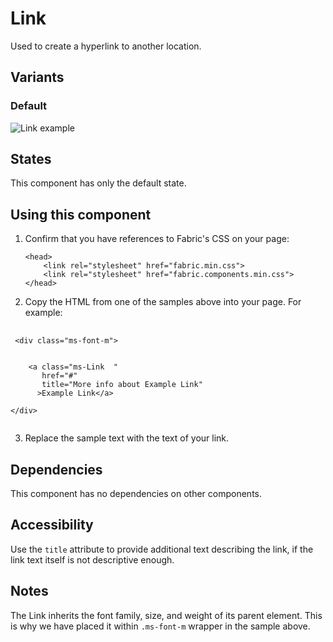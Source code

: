 # Link
Used to create a hyperlink to another location.

## Variants

### Default


![Link example](https://raw.githubusercontent.com/OfficeDev/office-ui-fabric-js/master/ghdocs/component_images/Link-default.png)


## States
This component has only the default state.

## Using this component
1. Confirm that you have references to Fabric's CSS on your page:
    ```
    <head>
        <link rel="stylesheet" href="fabric.min.css">
        <link rel="stylesheet" href="fabric.components.min.css">
    </head>
    ```
2. Copy the HTML from one of the samples above into your page. For example:

<pre>
    <code>
 &lt;div class&#x3D;&quot;ms-font-m&quot;&gt;
    
    
    &lt;a class&#x3D;&quot;ms-Link  &quot; 
       href&#x3D;&quot;#&quot;  
       title&#x3D;&quot;More info about Example Link&quot;  
      &gt;Example Link&lt;/a&gt;
    
&lt;/div&gt;
    </code>
</pre>

3. Replace the sample text with the text of your link.

## Dependencies
This component has no dependencies on other components.

## Accessibility
Use the `title` attribute to provide additional text describing the link, if the link text itself is not descriptive enough.

## Notes
The Link inherits the font family, size, and weight of its parent element. This is why we have placed it within `.ms-font-m` wrapper in the sample above.

